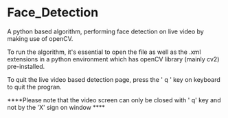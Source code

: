 # Face_Detection

A python based algorithm, performing face detection on live video by making use of openCV.

To run the algorithm, it's essential to open the file as well as the .xml extensions in a python environment which has openCV library (mainly cv2) pre-installed.

To quit the live video based detection page, press the ' q ' key on keyboard to quit the progran.

****Please note that the video screen can only be closed with ' q' key and not by the 'X' sign on window ****
